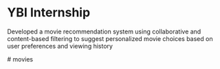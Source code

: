 # YBI Internship
Developed a movie recommendation system using collaborative and content-based filtering to suggest personalized movie choices based on user preferences and viewing history

#   m o v i e s  
 
